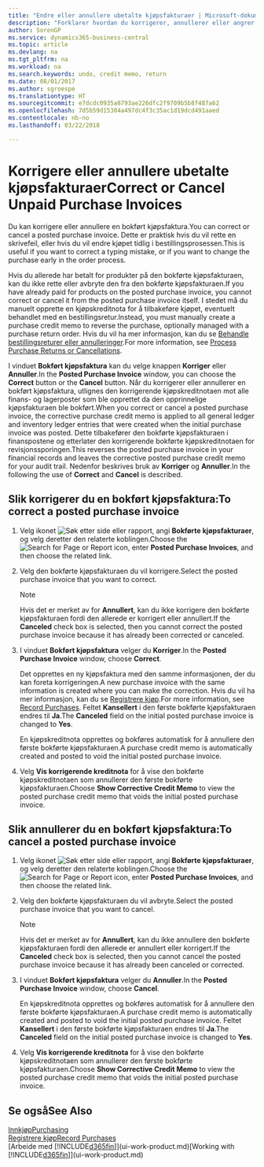 ```yaml
---
title: "Endre eller annullere ubetalte kjøpsfakturaer | Microsoft-dokumentasjon"
description: "Forklarer hvordan du korrigerer, annullerer eller angrer en bokført kjøpsfaktura og oppretter en kjøpskreditnota automatisk."
author: SorenGP
ms.service: dynamics365-business-central
ms.topic: article
ms.devlang: na
ms.tgt_pltfrm: na
ms.workload: na
ms.search.keywords: undo, credit memo, return
ms.date: 08/01/2017
ms.author: sgroespe
ms.translationtype: HT
ms.sourcegitcommit: e7dcdc0935a8793ae226dfc2f9709b5b8f487a62
ms.openlocfilehash: 7d5b59d15304a497dc4f3c35ac1d19dcd491aaed
ms.contentlocale: nb-no
ms.lasthandoff: 03/22/2018

---
```

# <a name="correct-or-cancel-unpaid-purchase-invoices"></a><span data-ttu-id="22e44-103">Korrigere eller annullere ubetalte kjøpsfakturaer</span><span class="sxs-lookup"><span data-stu-id="22e44-103">Correct or Cancel Unpaid Purchase Invoices</span></span>
<span data-ttu-id="22e44-104">Du kan korrigere eller annullere en bokført kjøpsfaktura.</span><span class="sxs-lookup"><span data-stu-id="22e44-104">You can correct or cancel a posted purchase invoice.</span></span> <span data-ttu-id="22e44-105">Dette er praktisk hvis du vil rette en skrivefeil, eller hvis du vil endre kjøpet tidlig i bestillingsprosessen.</span><span class="sxs-lookup"><span data-stu-id="22e44-105">This is useful if you want to correct a typing mistake, or if you want to change the purchase early in the order process.</span></span>

<span data-ttu-id="22e44-106">Hvis du allerede har betalt for produkter på den bokførte kjøpsfakturaen, kan du ikke rette eller avbryte den fra den bokførte kjøpsfakturaen.</span><span class="sxs-lookup"><span data-stu-id="22e44-106">If you have already paid for products on the posted purchase invoice, you cannot correct or cancel it from the posted purchase invoice itself.</span></span> <span data-ttu-id="22e44-107">I stedet må du manuelt opprette en kjøpskreditnota for å tilbakeføre kjøpet, eventuelt behandlet med en bestillingsretur.</span><span class="sxs-lookup"><span data-stu-id="22e44-107">Instead, you must manually create a purchase credit memo to reverse the purchase, optionally managed with a purchase return order.</span></span> <span data-ttu-id="22e44-108">Hvis du vil ha mer informasjon, kan du se [Behandle bestillingsreturer eller annulleringer](purchasing-how-process-purchase-returns-cancellations.md).</span><span class="sxs-lookup"><span data-stu-id="22e44-108">For more information, see [Process Purchase Returns or Cancellations](purchasing-how-process-purchase-returns-cancellations.md).</span></span>

<span data-ttu-id="22e44-109">I vinduet **Bokført kjøpsfaktura** kan du velge knappen **Korriger** eller **Annuller**.</span><span class="sxs-lookup"><span data-stu-id="22e44-109">In the **Posted Purchase Invoice** window, you can choose the **Correct** button or the **Cancel** button.</span></span> <span data-ttu-id="22e44-110">Når du korrigerer eller annullerer en bokført kjøpsfaktura, utlignes den korrigerende kjøpskreditnotaen mot alle finans- og lagerposter som ble opprettet da den opprinnelige kjøpsfakturaen ble bokført.</span><span class="sxs-lookup"><span data-stu-id="22e44-110">When you correct or cancel a posted purchase invoice, the corrective purchase credit memo is applied to all general ledger and inventory ledger entries that were created when the initial purchase invoice was posted.</span></span> <span data-ttu-id="22e44-111">Dette tilbakefører den bokførte kjøpsfakturaen i finanspostene og etterlater den korrigerende bokførte kjøpskreditnotaen for revisjonssporingen.</span><span class="sxs-lookup"><span data-stu-id="22e44-111">This reverses the posted purchase invoice in your financial records and leaves the corrective posted purchase credit memo for your audit trail.</span></span> <span data-ttu-id="22e44-112">Nedenfor beskrives bruk av **Korriger** og **Annuller**.</span><span class="sxs-lookup"><span data-stu-id="22e44-112">In the following the use of **Correct** and **Cancel** is described.</span></span>

## <a name="to-correct-a-posted-purchase-invoice"></a><span data-ttu-id="22e44-113">Slik korrigerer du en bokført kjøpsfaktura:</span><span class="sxs-lookup"><span data-stu-id="22e44-113">To correct a posted purchase invoice</span></span>
1. <span data-ttu-id="22e44-114">Velg ikonet ![Søk etter side eller rapport](media/ui-search/search_small.png "Søk etter side eller rapport"), angi **Bokførte kjøpsfakturaer**, og velg deretter den relaterte koblingen.</span><span class="sxs-lookup"><span data-stu-id="22e44-114">Choose the ![Search for Page or Report](media/ui-search/search_small.png "Search for Page or Report icon") icon, enter **Posted Purchase Invoices**, and then choose the related link.</span></span>  
2. <span data-ttu-id="22e44-115">Velg den bokførte kjøpsfakturaen du vil korrigere.</span><span class="sxs-lookup"><span data-stu-id="22e44-115">Select the posted purchase invoice that you want to correct.</span></span>  

    > [!NOTE]  
    >   <span data-ttu-id="22e44-116">Hvis det er merket av for **Annullert**, kan du ikke korrigere den bokførte kjøpsfakturaen fordi den allerede er korrigert eller annullert.</span><span class="sxs-lookup"><span data-stu-id="22e44-116">If the **Canceled** check box is selected, then you cannot correct the posted purchase invoice because it has already been corrected or canceled.</span></span>
3. <span data-ttu-id="22e44-117">I vinduet **Bokført kjøpsfaktura** velger du **Korriger**.</span><span class="sxs-lookup"><span data-stu-id="22e44-117">In the **Posted Purchase Invoice** window, choose **Correct**.</span></span>

    <span data-ttu-id="22e44-118">Det opprettes en ny kjøpsfaktura med den samme informasjonen, der du kan foreta korrigeringen.</span><span class="sxs-lookup"><span data-stu-id="22e44-118">A new purchase invoice with the same information is created where you can make the correction.</span></span> <span data-ttu-id="22e44-119">Hvis du vil ha mer informasjon, kan du se [Registrere kjøp](purchasing-how-record-purchases.md).</span><span class="sxs-lookup"><span data-stu-id="22e44-119">For more information, see [Record Purchases](purchasing-how-record-purchases.md).</span></span> <span data-ttu-id="22e44-120">Feltet **Kansellert** i den første bokførte kjøpsfakturaen endres til **Ja**.</span><span class="sxs-lookup"><span data-stu-id="22e44-120">The **Canceled** field on the initial posted purchase invoice is changed to **Yes**.</span></span>

    <span data-ttu-id="22e44-121">En kjøpskreditnota opprettes og bokføres automatisk for å annullere den første bokførte kjøpsfakturaen.</span><span class="sxs-lookup"><span data-stu-id="22e44-121">A purchase credit memo is automatically created and posted to void the initial posted purchase invoice.</span></span>
4. <span data-ttu-id="22e44-122">Velg **Vis korrigerende kreditnota** for å vise den bokførte kjøpskreditnotaen som annullerer den første bokførte kjøpsfakturaen.</span><span class="sxs-lookup"><span data-stu-id="22e44-122">Choose **Show Corrective Credit Memo** to view the posted purchase credit memo that voids the initial posted purchase invoice.</span></span>

## <a name="to-cancel-a-posted-purchase-invoice"></a><span data-ttu-id="22e44-123">Slik annullerer du en bokført kjøpsfaktura:</span><span class="sxs-lookup"><span data-stu-id="22e44-123">To cancel a posted purchase invoice</span></span>
1. <span data-ttu-id="22e44-124">Velg ikonet ![Søk etter side eller rapport](media/ui-search/search_small.png "Søk etter side eller rapport"), angi **Bokførte kjøpsfakturaer**, og velg deretter den relaterte koblingen.</span><span class="sxs-lookup"><span data-stu-id="22e44-124">Choose the ![Search for Page or Report](media/ui-search/search_small.png "Search for Page or Report icon") icon, enter **Posted Purchase Invoices**, and then choose the related link.</span></span>  
2. <span data-ttu-id="22e44-125">Velg den bokførte kjøpsfakturaen du vil avbryte.</span><span class="sxs-lookup"><span data-stu-id="22e44-125">Select the posted purchase invoice that you want to cancel.</span></span>

    > [!NOTE]  
    >   <span data-ttu-id="22e44-126">Hvis det er merket av for **Annullert**, kan du ikke annullere den bokførte kjøpsfakturaen fordi den allerede er annullert eller korrigert.</span><span class="sxs-lookup"><span data-stu-id="22e44-126">If the **Canceled** check box is selected, then you cannot cancel the posted purchase invoice because it has already been canceled or corrected.</span></span>
3. <span data-ttu-id="22e44-127">I vinduet **Bokført kjøpsfaktura** velger du **Annuller**.</span><span class="sxs-lookup"><span data-stu-id="22e44-127">In the **Posted Purchase Invoice** window, choose **Cancel**.</span></span>

    <span data-ttu-id="22e44-128">En kjøpskreditnota opprettes og bokføres automatisk for å annullere den første bokførte kjøpsfakturaen.</span><span class="sxs-lookup"><span data-stu-id="22e44-128">A purchase credit memo is automatically created and posted to void the initial posted purchase invoice.</span></span> <span data-ttu-id="22e44-129">Feltet **Kansellert** i den første bokførte kjøpsfakturaen endres til **Ja**.</span><span class="sxs-lookup"><span data-stu-id="22e44-129">The **Canceled** field on the initial posted purchase invoice is changed to **Yes**.</span></span>
4. <span data-ttu-id="22e44-130">Velg **Vis korrigerende kreditnota** for å vise den bokførte kjøpskreditnotaen som annullerer den første bokførte kjøpsfakturaen.</span><span class="sxs-lookup"><span data-stu-id="22e44-130">Choose **Show Corrective Credit Memo** to view the posted purchase credit memo that voids the initial posted purchase invoice.</span></span>

## <a name="see-also"></a><span data-ttu-id="22e44-131">Se også</span><span class="sxs-lookup"><span data-stu-id="22e44-131">See Also</span></span>
[<span data-ttu-id="22e44-132">Innkjøp</span><span class="sxs-lookup"><span data-stu-id="22e44-132">Purchasing</span></span>](purchasing-manage-purchasing.md)  
[<span data-ttu-id="22e44-133">Registrere kjøp</span><span class="sxs-lookup"><span data-stu-id="22e44-133">Record Purchases</span></span>](purchasing-how-record-purchases.md)  
<span data-ttu-id="22e44-134">[Arbeide med [!INCLUDE[d365fin](includes/d365fin_md.md)]](ui-work-product.md)</span><span class="sxs-lookup"><span data-stu-id="22e44-134">[Working with [!INCLUDE[d365fin](includes/d365fin_md.md)]](ui-work-product.md)</span></span>


